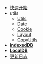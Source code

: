 <!-- docs/_sidebar.md -->

- [快速开始](quickstart.md)
- utils
  - [Utils](utils.md)
  - [Date](date.md)
  - [Cookie](cookie.md)
  - [Layout](layout.md)
  - [CopyUtils](copy.md)
- [**indexedDB**](indexeddb.md)
- [**LocalDB**](localdb.md)
- [更新日志](changelog.md)

